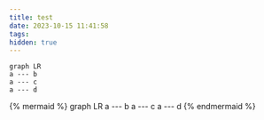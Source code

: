 ```yaml
---
title: test
date: 2023-10-15 11:41:58
tags:
hidden: true
---
```


```mermaid
graph LR
a --- b
a --- c
a --- d
```

{% mermaid %}
graph LR
a --- b
a --- c
a --- d
{% endmermaid %}